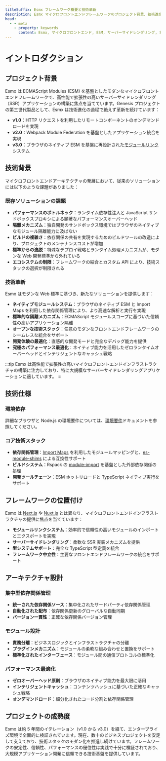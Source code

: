 ```yaml
---
titleSuffix: Esmx フレームワーク概要と技術革新
description: Esmx マイクロフロントエンドフレームワークのプロジェクト背景、技術進化、コアメリットを深く理解し、ESM ベースのモダンなサーバーサイドレンダリング（SSR）ソリューションを探求します。
head:
  - - meta
    - property: keywords
      content: Esmx, マイクロフロントエンド, ESM, サーバーサイドレンダリング, SSR, 技術革新, モジュールフェデレーション
---
```


# イントロダクション

## プロジェクト背景
Esmx は ECMAScript Modules (ESM) を基盤としたモダンなマイクロフロントエンドフレームワークで、高性能で拡張性の高いサーバーサイドレンダリング（SSR）アプリケーションの構築に焦点を当てています。Genesis プロジェクトの第三世代製品として、Esmx は技術進化の過程で絶えず革新を続けています：

- **v1.0**：HTTP リクエストを利用したリモートコンポーネントのオンデマンドロードを実現
- **v2.0**：Webpack Module Federation を基盤としたアプリケーション統合を実現
- **v3.0**：ブラウザのネイティブ ESM を基盤に再設計された[モジュールリンク](/guide/essentials/module-link)システム

## 技術背景
マイクロフロントエンドアーキテクチャの発展において、従来のソリューションには以下のような課題がありました：

### 既存ソリューションの課題
- **パフォーマンスのボトルネック**：ランタイム依存性注入と JavaScript サンドボックスプロキシによる顕著なパフォーマンスオーバーヘッド
- **隔離メカニズム**：独自開発のサンドボックス環境ではブラウザのネイティブなモジュール隔離能力に及ばない
- **ビルドの複雑さ**：依存関係の共有を実現するためのビルドツールの改造により、プロジェクトのメンテナンスコストが増加
- **標準からの逸脱**：特殊なデプロイ戦略とランタイム処理メカニズムが、モダンな Web 開発標準から外れている
- **エコシステムの制限**：フレームワークの結合とカスタム API により、技術スタックの選択が制限される

### 技術革新
Esmx はモダンな Web 標準に基づき、新たなソリューションを提供します：

- **ネイティブモジュールシステム**：ブラウザのネイティブ ESM と Import Maps を利用した依存関係管理により、より高速な解析と実行を実現
- **標準的な隔離メカニズム**：ECMAScript モジュールスコープに基づいた信頼性の高いアプリケーション隔離
- **オープンな技術スタック**：任意のモダンなフロントエンドフレームワークのシームレスな統合をサポート
- **開発体験の最適化**：直感的な開発モードと完全なデバッグ能力を提供
- **究極のパフォーマンス最適化**：ネイティブ能力を活用したゼロランタイムオーバーヘッドとインテリジェントなキャッシュ戦略

:::tip
Esmx は高性能で拡張性の高いマイクロフロントエンドインフラストラクチャの構築に注力しており、特に大規模なサーバーサイドレンダリングアプリケーションに適しています。
:::

## 技術仕様

### 環境依存
詳細なブラウザと Node.js の環境要件については、[環境要件](/guide/start/environment)ドキュメントを参照してください。

### コア技術スタック
- **依存関係管理**：[Import Maps](https://caniuse.com/?search=import%20map) を利用したモジュールマッピングと、[es-module-shims](https://github.com/guybedford/es-module-shims) による互換性サポート
- **ビルドシステム**：Rspack の [module-import](https://rspack.dev/config/externals#externalstypemodule-import) を基盤とした外部依存関係の処理
- **開発ツールチェーン**：ESM ホットリロードと TypeScript ネイティブ実行をサポート

## フレームワークの位置付け
Esmx は [Next.js](https://nextjs.org) や [Nuxt.js](https://nuxt.com/) とは異なり、マイクロフロントエンドインフラストラクチャの提供に焦点を当てています：

- **モジュールリンクシステム**：効率的で信頼性の高いモジュールのインポートとエクスポートを実現
- **サーバーサイドレンダリング**：柔軟な SSR 実装メカニズムを提供
- **型システムサポート**：完全な TypeScript 型定義を統合
- **フレームワーク中立性**：主要なフロントエンドフレームワークの統合をサポート

## アーキテクチャ設計

### 集中型依存関係管理
- **統一された依存関係ソース**：集中化されたサードパーティ依存関係管理
- **自動化された配布**：依存関係更新のグローバルな自動同期
- **バージョン一貫性**：正確な依存関係バージョン管理

### モジュール設計
- **責務分離**：ビジネスロジックとインフラストラクチャの分離
- **プラグインメカニズム**：モジュールの柔軟な組み合わせと置換をサポート
- **標準化されたインターフェース**：モジュール間の通信プロトコルの標準化

### パフォーマンス最適化
- **ゼロオーバーヘッド原則**：ブラウザのネイティブ能力を最大限に活用
- **インテリジェントキャッシュ**：コンテンツハッシュに基づいた正確なキャッシュ戦略
- **オンデマンドロード**：細分化されたコード分割と依存関係管理

## プロジェクトの成熟度
Esmx は約 5 年間のイテレーション（v1.0 から v3.0）を経て、エンタープライズ環境で全面的に検証されています。現在、数十のビジネスプロジェクトを安定して支えており、技術スタックのモダン化を推進し続けています。フレームワークの安定性、信頼性、パフォーマンスの優位性は実践で十分に検証されており、大規模アプリケーション開発に信頼できる技術基盤を提供しています。